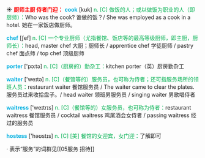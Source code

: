 ☀ <font color="red">**厨师主厨 侍者门迎：**</font>
<font color="sky blue">**cook**</font> [kʊk] 
<font color="#00b050">n. [C] 做饭的人；或以做饭为职业的人（即厨师）：</font>Who was the cook? 谁做的饭？/ She was employed as a cook in a hotel. 她在一家饭店做厨师。

<font color="sky blue">**chef**</font> [ʃef] 
<font color="#00b050">n. [C] 一个专业厨师（尤指餐馆、饭店等的最高等级厨师，即主厨，厨师长）：</font>head, master chef 大厨；厨师长 / apprentice chef 学徒厨师 / pastry chef 面点师 / top chef 顶级厨师

<font color="sky blue">**porter**</font> ['pɔ:tə] 
<font color="#00b050">n. [C]（厨房的）勤杂工：</font>kitchen porter（英）厨房勤杂工

<font color="sky blue">**waiter**</font> ['weɪtə] 
<font color="#00b050">n. [C]（餐馆等的）服务员，也可称为侍者；还可指服务场所的领班人员：</font>restaurant waiter 餐馆服务员 / The waiter came to clear the plates. 服务员过来收拾盘子。/ head waiter 领班男服务员 / singing waiter 男歌唱侍者

<font color="sky blue">**waitress**</font> ['weɪtrɪs] 
<font color="#00b050">n. [C]（餐馆等的）女服务员，也可称为侍者：</font>restaurant waitress 餐馆服务员 / cocktail waitress 鸡尾酒会女侍者 / passing waitress 经过的服务员

<font color="sky blue">**hostess**</font> ['həʊstɪs] 
<font color="#00b050">n. [C] [美] 餐馆的女迎宾，女门迎：</font>了解即可

· 表示“服务”的词群见[[05服务 招待]]
